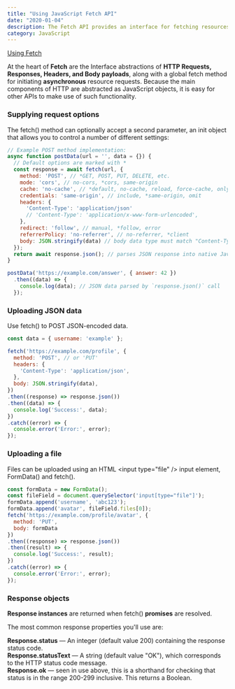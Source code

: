 ```yaml
---
title: "Using JavaScript Fetch API"
date: "2020-01-04"
description: The Fetch API provides an interface for fetching resources (including across the network). 
category: JavaScript
---
```


[Using Fetch](https://developer.mozilla.org/en-US/docs/Web/API/Fetch_API/Using_Fetch)

At the heart of **Fetch** are the Interface abstractions of **HTTP Requests, Responses, Headers, and Body payloads**, along with a global fetch method for initiating **asynchronous** resource requests. Because the main components of HTTP are abstracted as JavaScript objects, it is easy for other APIs to make use of such functionality.

### Supplying request options

The fetch() method can optionally accept a second parameter, an init object that allows you to control a number of different settings:
```js
// Example POST method implementation:
async function postData(url = '', data = {}) {
  // Default options are marked with *
  const response = await fetch(url, {
    method: 'POST', // *GET, POST, PUT, DELETE, etc.
    mode: 'cors', // no-cors, *cors, same-origin
    cache: 'no-cache', // *default, no-cache, reload, force-cache, only-if-cached
    credentials: 'same-origin', // include, *same-origin, omit
    headers: {
      'Content-Type': 'application/json'
      // 'Content-Type': 'application/x-www-form-urlencoded',
    },
    redirect: 'follow', // manual, *follow, error
    referrerPolicy: 'no-referrer', // no-referrer, *client
    body: JSON.stringify(data) // body data type must match "Content-Type" header
  });
  return await response.json(); // parses JSON response into native JavaScript objects
}

postData('https://example.com/answer', { answer: 42 })
  .then((data) => {
    console.log(data); // JSON data parsed by `response.json()` call
  });
```

### Uploading JSON data

Use fetch() to POST JSON-encoded data.

```js
const data = { username: 'example' };

fetch('https://example.com/profile', {
  method: 'POST', // or 'PUT'
  headers: {
    'Content-Type': 'application/json',
  },
  body: JSON.stringify(data),
})
.then((response) => response.json())
.then((data) => {
  console.log('Success:', data);
})
.catch((error) => {
  console.error('Error:', error);
});
```

### Uploading a file

Files can be uploaded using an HTML <input type="file" /\> input element, FormData() and fetch().

```js
const formData = new FormData();
const fileField = document.querySelector('input[type="file"]');
formData.append('username', 'abc123');
formData.append('avatar', fileField.files[0]);
fetch('https://example.com/profile/avatar', {
  method: 'PUT',
  body: formData
})
.then((response) => response.json())
.then((result) => {
  console.log('Success:', result);
})
.catch((error) => {
  console.error('Error:', error);
});
```

### Response objects

**Response instances** are returned when fetch() **promises** are resolved.

The most common response properties you'll use are:

**Response.status** — An integer (default value 200) containing the response status code.  
**Response.statusText** — A string (default value "OK"), which corresponds to the HTTP status code message.  
**Response.ok** — seen in use above, this is a shorthand for checking that status is in the range 200-299 inclusive. This returns a Boolean.  
